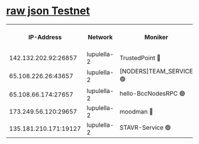 [raw json Testnet](https://rpc-check.jaclalt.stavr.tech/jaclalt/rpc-jaclalt-result.json)
=

<table><tr><th>IP-Address</th><th>Network</th><th>Moniker</th><th>Latest Block Height</th><th>Earliest Block Height</th><th>Catching Up</th><th>Tx Index</th><th>Voting Power</th><th>Scan Time</th></tr><tr><td>142.132.202.92:26857</td><td>lupulella-2</td><td>TrustedPoint 🔴</td><td>6554045</td><td>6282001</td><td>False</td><td>off</td><td>5</td><td>2024-02-07T07:36:15.451361347UTC</td></tr><tr><td>65.108.226.26:43657</td><td>lupulella-2</td><td>[NODERS]TEAM_SERVICE 🟢</td><td>6554045</td><td>6282001</td><td>False</td><td>on</td><td>0</td><td>2024-02-07T07:36:15.808407076UTC</td></tr><tr><td>65.108.66.174:27657</td><td>lupulella-2</td><td>hello-BccNodesRPC 🟢</td><td>6554044</td><td>6394001</td><td>False</td><td>on</td><td>0</td><td>2024-02-07T07:36:12.803481894UTC</td></tr><tr><td>173.249.56.120:29657</td><td>lupulella-2</td><td>moodman 🔴</td><td>6554045</td><td>6454045</td><td>False</td><td>off</td><td>940134</td><td>2024-02-07T07:36:15.124567365UTC</td></tr><tr><td>135.181.210.171:19127</td><td>lupulella-2</td><td>STAVR-Service 🟢</td><td>6554043</td><td>6551001</td><td>False</td><td>on</td><td>0</td><td>2024-02-07T07:36:05.751365494UTC</td></tr></table>

